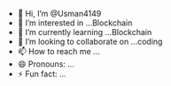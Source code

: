 - 👋 Hi, I’m @Usman4149 
- 👀 I’m interested in ...Blockchain
- 🌱 I’m currently learning ...Blockchain
- 💞️ I’m looking to collaborate on ...coding
- 📫 How to reach me ...
- 😄 Pronouns: ...
- ⚡ Fun fact: ...

<!---
Usman4149/Usman4149 is a ✨ special ✨ repository because its `README.md` (this file) appears on your GitHub profile.
You can click the Preview link to take a look at your changes.
--->
